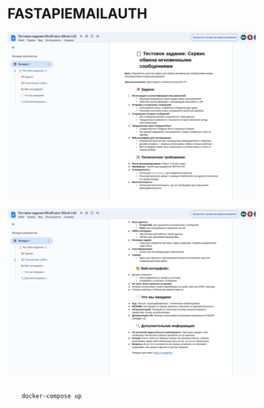# FASTAPIEMAILAUTH
<!-- launch the base -  docker-compose up -d -->


![sreenshot1](/media/Screenshot%20from%202024-10-21%2023-54-21.png)


![sreenshot2](/media/Screenshot%20from%202024-10-21%2023-54-29.png)

<!-- https://fastapi-tutorial.readthedocs.io/en/latest/ -->
 <!-- docker-compose up -->
 <!-- docker-compose exec db psql --username=postgres --dbname=fast_api_email -->

<!-- https://fastapi-tutorial.readthedocs.io/en/latest/ -->

##
        docker-compose up